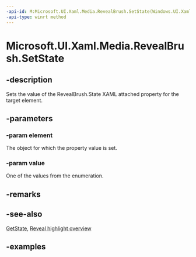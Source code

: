 ```yaml
---
-api-id: M:Microsoft.UI.Xaml.Media.RevealBrush.SetState(Windows.UI.Xaml.UIElement,Microsoft.UI.Xaml.Media.RevealBrushState)
-api-type: winrt method
---
```


<!-- Method syntax.
public void RevealBrush.SetState(UIElement element, RevealBrushState value)
-->

# Microsoft.UI.Xaml.Media.RevealBrush.SetState

## -description

Sets the value of the RevealBrush.State XAML attached property for the target element.

## -parameters

### -param element

The object for which the property value is set.

### -param value

One of the values from the enumeration.

## -remarks

## -see-also

[GetState](revealbrush_getstate_1650021429.md), [Reveal highlight overview](/windows/uwp/design/style/reveal)

## -examples
